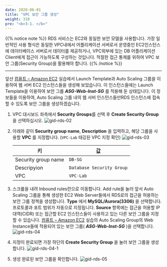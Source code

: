 ```yaml
---
date: 2020-06-01
title: "VPC 보안 그룹 생성"
weight: 310
pre: "<b>3-1. </b>"
---
```


{{% notice note %}}
RDS 서비스는 EC2와 동일한 보안 모델을 사용합니다. 가장 일반적인 사용 형식은 동일한 VPC내에서 어플리케이션 서버로서 운영중인 EC2인스턴스에 데이터베이스 서버로서 데이터를 제공하거나, VPC외부에 있는 DB 어플리케이션 Client에게 접근이 가능하도록 구성하는 것입니다. 적절한 접근 통제를 위하여 VPC 보안 그룹(Security Group)을 활용해야 합니다.
{{% /notice %}}

----

앞선 [컴퓨트 – Amazon EC2](../../compute) 실습에서 Launch Template과 Auto Scaling 그룹을 이용하여 웹 서버 EC2 인스턴스들을 생성해 보았습니다. 이 인스턴스들에는 Launch Template을 이용하여 보안 그룹 ***ASG-Web-Inst-SG*** 를 적용해 둔 상태입니다. 이 정보들을 이용하여, Auto Scaling 그룹 내의 웹 서버 인스턴스들만RDS 인스턴스에 접속할 수 있도록 보안 그룹을 생성하겠습니다. 

1. VPC 대시보드 좌측에서 **Security Groups**를 선택 후 **Create Security Group**을 선택하십시오.
 ![gid-rds-02](/images/rds/gid-rds-02.png)

2. 아래와 같이 **Security group name**, **Description** 을 입력하고, 해당 그룹을 사용할 **VPC** 를 지정합니다. (`VPC-Lab` 태깅된 VPC 지정 확인)
 ![gid-rds-03](/images/rds/gid-rds-03.png)

    | 키 | 값 |
    |----------|--------------------|
    | Security group name | `DB-SG` |
    | Descripyion | `Database Security Group` |
    | VPC | `VPC-Lab` |

3. 스크롤을 내려 Inbound rules란으로 이동합니다. Add rule을 눌러 앞서 Auto Scaling 그룹을 통해 생성한 EC2 Web Server들에서 RDS로의 접근을 허용하는 보안 그룹 정책을 생성합니다. **Type** 에서 **MySQL/Aurora(3306)** 을 선택합니다. 프로토콜과 포트 범위가 자동으로 지정됩니다. **Source** 항목에는 접근을 허용할 IP 대역(CIDR) 또는 접근할 EC2 인스턴스들이 사용하고 있는 다른 보안 그룹을 지정할 수 있습니다. [컴퓨트 – Amazon EC2](../../compute) 실습의 Auto Scaling Group의 Web Instance들에 적용되어 있는 보안 그룹( ***ASG-Web-Inst-SG*** )을 선택합니다. 
![gid-rds-04](/images/rds/gid-rds-04.png)

4. 지정이 완료되면 가장 하단의 **Create Security Group** 을 눌러 보안 그룹을 생성합니다. 
![gid-rds-04-1](/images/compute/gid-ec2-46.png)

5. 생성 완료된 보안 그룹을 확인합니다. 
![gid-rds-05](/images/rds/gid-rds-05.png)